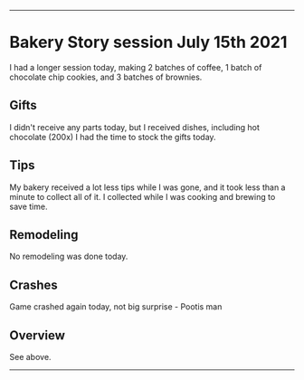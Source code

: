 
***

# Bakery Story session July 15th 2021

<!-- I had a normal session today that lasted less than 10 minutes. I was low on time again today, so I played differently yet again today, making chocolate chip cookies (5 minutes) instead of blueberry muffins (15 minutes) to save time and play more efficiently. I also made the usual batch of coffee. !-->

I had a longer session today, making 2 batches of coffee, 1 batch of chocolate chip cookies, and 3 batches of brownies.

## Gifts

I didn't receive any parts today, but I received dishes, including hot chocolate (200x) I had the time to stock the gifts today.

## Tips

My bakery received a lot less tips while I was gone, and it took less than a minute to collect all of it. I collected while I was cooking and brewing to save time.

## Remodeling

No remodeling was done today.

## Crashes

<!-- The game stayed stable and didn't crash today. !-->

Game crashed again today, not big surprise - Pootis man

## Overview

See above.

***
